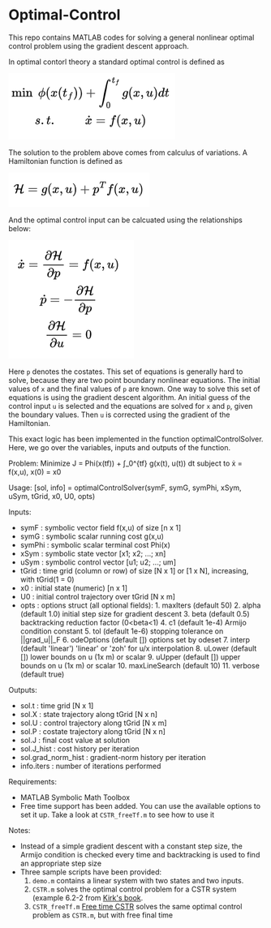 # Optimal-Control
This repo contains MATLAB codes for solving a general nonlinear optimal control problem using the gradient descent approach.

In optimal contorl theory a standard optimal control is defined as

![optimal control problem](assets/optimal_control_problem.png)

The solution to the problem above comes from calculus of variations. A Hamiltonian function is defined as

![hamiltonian](assets/hamiltonian.png)

And the optimal control input can be calcuated using the relationships below:

![solution_to_the_optimal_control_problem](assets/solution_to_the_optimal-control_problem.png)

Here `p` denotes the costates. This set of equations is generally hard to solve, because they are two point boundary nonlinear equations. The initial values of `x` and the final values of `p` are known.
One way to solve this set of equations is using the gradient descent algorithm. An initial guess of the control input `u` is selected and the equations are solved for `x` and `p`, given the boundary values. Then `u` is corrected using the gradient of the Hamiltonian. 

This exact logic has been implemented in the function optimalControlSolver. Here, we go over the variables, inputs and outputs of the function.

Problem:
   Minimize  J = Phi(x(tf)) + ∫_0^{tf} g(x(t), u(t)) dt
   subject to ẋ = f(x,u),  x(0) = x0

 Usage:
   [sol, info] = optimalControlSolver(symF, symG, symPhi, xSym, uSym, tGrid, x0, U0, opts)

 Inputs:
- symF   : symbolic vector field f(x,u) of size [n x 1]
- symG   : symbolic scalar running cost g(x,u)
- symPhi : symbolic scalar terminal cost Phi(x)
- xSym   : symbolic state vector [x1; x2; ...; xn]
- uSym   : symbolic control vector [u1; u2; ...; um]
- tGrid  : time grid (column or row) of size [N x 1] or [1 x N], increasing, with tGrid(1 = 0)
- x0     : initial state (numeric) [n x 1]
- U0     : initial control trajectory over tGrid [N x m]
- opts   : options struct (all optional fields):
            1. maxIters      (default 50)
            2. alpha         (default 1.0)     initial step size for gradient descent
            3. beta          (default 0.5)     backtracking reduction factor (0<beta<1)
            4. c1            (default 1e-4)    Armijo condition constant
            5. tol           (default 1e-6)    stopping tolerance on ||grad_u||_F
            6. odeOptions    (default [])      options set by odeset
            7. interp        (default 'linear') 'linear' or 'zoh' for u/x interpolation
            8. uLower        (default [])      lower bounds on u (1x m) or scalar
            9. uUpper        (default [])      upper bounds on u (1x m) or scalar
            10. maxLineSearch (default 10)
            11. verbose       (default true)

Outputs:
- sol.t   : time grid [N x 1]
- sol.X   : state trajectory along tGrid [N x n]
- sol.U   : control trajectory along tGrid [N x m]
- sol.P   : costate trajectory along tGrid [N x n]
- sol.J   : final cost value at solution
- sol.J_hist : cost history per iteration
- sol.grad_norm_hist : gradient-norm history per iteration
- info.iters : number of iterations performed

Requirements:
- MATLAB Symbolic Math Toolbox
- Free time support has been added. You can use the available options to set it up. Take a look at `CSTR_freeTf.m` to see how to use it 

Notes:
- Instead of a simple gradient descent with a constant step size, the Armijo condition is checked every time and backtracking is used to find an appropriate step size
- Three sample scripts have been provided:
   1. `demo.m` contains a linear system with two states and two inputs.
   2. `CSTR.m` solves the optimal control problem for a CSTR system (example 6.2-2 from [Kirk's book](https://books.google.com/books?hl=en&lr=&id=fCh2SAtWIdwC&oi=fnd&pg=PA1&dq=optimal+control+Kirk&ots=xziIYkb-e4&sig=fJ9SZLSPHDYESgw6TMzxO8K2HBo).
   3. `CSTR_freeTf.m` [Free time CSTR](Codes/CSTR_freeTf.m) solves the same optimal control problem as `CSTR.m`, but with free final time 
